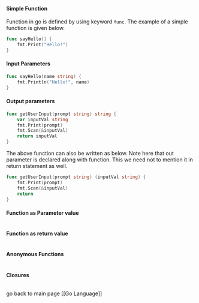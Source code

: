 #### Simple Function
Function in go is defined by using keyword `func`. The example of a simple function is given below.
``` go
func sayHello() {
	fmt.Print("Hello!")
}
```

#### Input Parameters
``` go
func sayHello(name string) {
	fmt.Println("Hello!", name)
}
```

#### Output parameters
``` go
func getUserInput(prompt string) string {
	var inputVal string
	fmt.Print(prompt)
	fmt.Scan(&inputVal)
	return inputVal
}
```
The above function can also be written as below. Note here that out parameter is declared along with function. This we need not to mention it in return statement as well.
``` go
func getUserInput(prompt string) (inputVal string) {
	fmt.Print(prompt)
	fmt.Scan(&inputVal)
	return
}
```

#### Function as Parameter value
```

```

#### Function as return value
```

```

#### Anonymous Functions
```

```

#### Closures
```

```


go back to main page [[Go Language]]